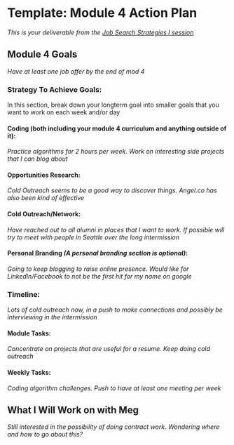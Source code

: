 # Template: Module 4 Action Plan 
*This is your deliverable from the [Job Search Strategies I session](https://github.com/turingschool/career-development-curriculum/blob/master/module_three/job_search_strategies_i.md)*

## Module 4 Goals
*Have at least one job offer by the end of mod 4*

### Strategy To Achieve Goals:
In this section, break down your longterm goal into smaller goals that you want to work on each week and/or day

#### Coding (both including your module 4 curriculum and anything outside of it):
*Practice algorithms for 2 hours per week. Work on interesting side projects that I can blog about*

#### Opportunities Research:
*Cold Outreach seems to be a good way to discover things. Angel.co has also been kind of effective* 

#### Cold Outreach/Network:
*Have reached out to all alumni in places that I want to work. If possible will try to meet with people in Seattle over the long intermission*

#### Personal Branding *(A personal branding section is optional)*:
*Going to keep blogging to raise online presence. Would like for LinkedIn/Facebook to not be the first hit for my name on google*

### Timeline:
*Lots of cold outreach now, in a push to make connections and possibly be interviewing in the intermission*

#### Module Tasks:
*Concentrate on projects that are useful for a resume. Keep doing cold outreach*

#### Weekly Tasks:
*Coding algorithm challenges. Push to have at least one meeting per week*

## What I Will Work on with Meg
*Still interested in the possibility of doing contract work. Wondering where and how to go about this?*

